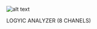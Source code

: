 ![alt text]([https://raw.githubusercontent.com/JesusEstrad4/Sistemas-programables/main/sistemas.png](https://raw.githubusercontent.com/JesusEstrad4/Sistemas-programables/main/ANALIZADOR.png))


LOGYIC ANALYZER (8 CHANELS)
